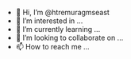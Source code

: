 - 👋 Hi, I’m @htremuragmseast
- 👀 I’m interested in ...
- 🌱 I’m currently learning ...
- 💞️ I’m looking to collaborate on ...
- 📫 How to reach me ...

<!---
htremuragmseast/htremuragmseast is a ✨ special ✨ repository because its `README.md` (this file) appears on your GitHub profile.
You can click the Preview link to take a look at your changes.
--->
